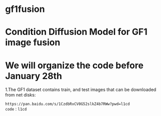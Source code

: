 # gf1fusion
# Condition Diffusion Model for GF1 image fusion
# We will organize the code before January 28th
1.The GF1 dataset contains train, and test images that can be downloaded from net disks:
    
    https://pan.baidu.com/s/1CzdbRxCV0G52slkZ4b7RWw?pwd=l1cd 
    code：l1cd
